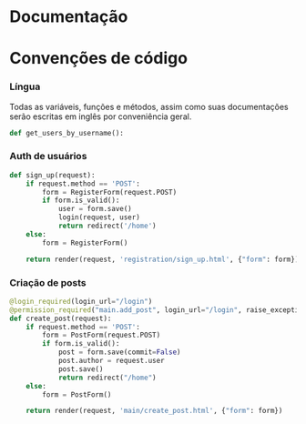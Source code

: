 # Documentação

# Convenções de código

### Língua
Todas as variáveis, funções e métodos, assim como suas documentações serão escritas em inglês por conveniência geral.

```python
def get_users_by_username():
```
### Auth de usuários

```python
def sign_up(request):
    if request.method == 'POST':
        form = RegisterForm(request.POST)
        if form.is_valid():
            user = form.save()
            login(request, user)
            return redirect('/home')
    else:
        form = RegisterForm()

    return render(request, 'registration/sign_up.html', {"form": form})
```

### Criação de posts

```python
@login_required(login_url="/login")
@permission_required("main.add_post", login_url="/login", raise_exception=True)
def create_post(request):
    if request.method == 'POST':
        form = PostForm(request.POST)
        if form.is_valid():
            post = form.save(commit=False)
            post.author = request.user
            post.save()
            return redirect("/home")
    else:
        form = PostForm()

    return render(request, 'main/create_post.html', {"form": form})
```
